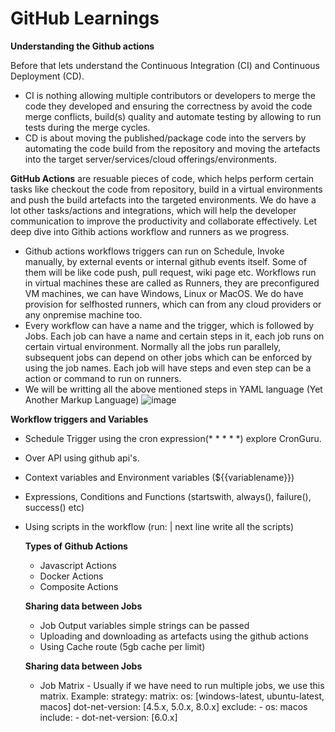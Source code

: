 # GitHub Learnings
**Understanding the Github actions**

Before that lets understand the Continuous Integration (CI) and Continuous Deployment (CD).
- CI is nothing allowing multiple contributors or developers to merge the code they developed and ensuring the correctness by avoid the code merge conflicts, build(s) quality and automate testing by allowing to run tests during the merge cycles.
- CD is about moving the published/package code into the servers by automating the code build from the repository and moving the artefacts into the target server/services/cloud offerings/environments.

**GitHub Actions** are resuable pieces of code, which helps perform certain tasks like checkout the code from repository, build in a virtual environments and push the build artefacts into the targeted environments. We do have a lot other tasks/actions and integrations, which will help the developer communication to improve the productivity and collaborate effectively. Let deep dive into Githib actions workflow and runners as we progress.

- Github actions workflows triggers can run on Schedule, Invoke manually, by external events or internal github events itself. Some of them will be like code push, pull request, wiki page etc. Workflows run in virtual machines these are called as Runners, they are preconfigured VM machines, we can have Windows, Linux or MacOS. We do have provision for selfhosted runners, which can from any cloud providers or any onpremise machine too.
- Every workflow can have a name and the trigger, which is followed by Jobs. Each job can have a name and certain steps in it, each job runs on certain virtual environment. Normally all the jobs run parallely, subsequent jobs can depend on other jobs which can be enforced by using the job names. Each job will have steps and even step can be a action or command to run on runners.
- We will be writting all the above mentioned steps in YAML language (Yet Another Markup Language)
  ![image](https://github.com/aspire2buildinyourway/githublearnings/assets/135804475/e6cbc861-9f67-44cd-80e4-76eea26a6528)

 **Workflow triggers and Variables** 
  - Schedule Trigger using the cron expression(* * * * *)  explore CronGuru.
  - Over API using github api's.
  - Context variables and Environment variables (${{variablename}})
  - Expressions, Conditions and Functions (startswith, always(), failure(), success() etc)
  - Using scripts in the workflow (run: | next line write all the scripts)

    **Types of Github Actions**
    - Javascript Actions
    - Docker Actions
    - Composite Actions

    **Sharing data between Jobs**
    - Job Output variables simple strings can be passed
    - Uploading and downloading as artefacts using the github actions
    - Using Cache route (5gb cache per limit)

    **Sharing data between Jobs**
    - Job Matrix - Usually if we have need to run multiple jobs, we use this matrix.
    Example: 
      strategy:
        matrix:
          os: [windows-latest, ubuntu-latest, macos]
          dot-net-version: [4.5.x, 5.0.x, 8.0.x]
          exclude:
            - os: macos
          include:
            - dot-net-version: [6.0.x]